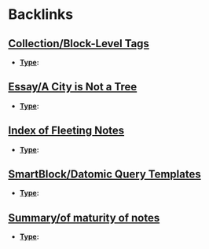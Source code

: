
# Backlinks
## [Collection/Block-Level Tags](<Collection/Block-Level Tags.md>)
- **[Type](<Type.md>):**

## [Essay/A City is Not a Tree](<Essay/A City is Not a Tree.md>)
- **[Type](<Type.md>):**

## [Index of Fleeting Notes](<Index of Fleeting Notes.md>)
- **[Type](<Type.md>):**

## [SmartBlock/Datomic Query Templates](<SmartBlock/Datomic Query Templates.md>)
- **[Type](<Type.md>):**

## [Summary/of maturity of notes](<Summary/of maturity of notes.md>)
- **[Type](<Type.md>):**

